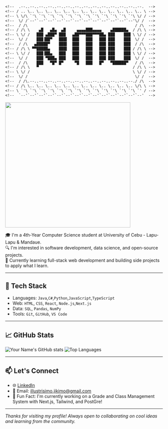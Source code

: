 ```txt
<!--  .--..--..--..--..--..--..--..--..--..--..--..--..--..--.  -->
<!-- / .. \.. \.. \.. \.. \.. \.. \.. \.. \.. \.. \.. \.. \.. \ -->
<!-- \ \/\ `'\ `'\ `'\ `'\ `'\ `'\ `'\ `'\ `'\ `'\ `'\ `'\ \/ / -->
<!--  \/ /`--'`--'`--'`--'`--'`--'`--'`--'`--'`--'`--'`--'\/ /  -->
<!--  / /\                                                / /\  -->
<!-- / /\ \    ▄█   ▄█▄  ▄█     ▄▄▄▄███▄▄▄▄    ▄██████▄  / /\ \ -->
<!-- \ \/ /   ███ ▄███▀ ███   ▄██▀▀▀███▀▀▀██▄ ███    ███ \ \/ / -->
<!--  \/ /    ███▐██▀   ███▌  ███   ███   ███ ███    ███  \/ /  -->
<!--  / /\   ▄█████▀    ███▌  ███   ███   ███ ███    ███  / /\  -->
<!-- / /\ \ ▀▀█████▄    ███▌  ███   ███   ███ ███    ███ / /\ \ -->
<!-- \ \/ /   ███▐██▄   ███   ███   ███   ███ ███    ███ \ \/ / -->
<!--  \/ /    ███ ▀███▄ ███   ███   ███   ███ ███    ███  \/ /  -->
<!--  / /\    ███   ▀█▀ █▀     ▀█   ███   █▀   ▀██████▀   / /\  -->
<!-- / /\ \   ▀                                          / /\ \ -->
<!-- \ \/ /                                              \ \/ / -->
<!--  \/ /                                                \/ /  -->
<!--  / /\.--..--..--..--..--..--..--..--..--..--..--..--./ /\  -->
<!-- / /\ \.. \.. \.. \.. \.. \.. \.. \.. \.. \.. \.. \.. \/\ \ -->
<!-- \ `'\ `'\ `'\ `'\ `'\ `'\ `'\ `'\ `'\ `'\ `'\ `'\ `'\ `' / -->
<!--  `--'`--'`--'`--'`--'`--'`--'`--'`--'`--'`--'`--'`--'`--'  -->
```

<img src="https://media.giphy.com/media/v1.Y2lkPTc5MGI3NjExemcxaGZlNnJ4cTdsZGZydjYwaXdmc2pmMGhxNXlmaHQ1dWlicTZhcSZlcD12MV9pbnRlcm5hbF9naWZfYnlfaWQmY3Q9Zw/D1YwKAqQGTysemFJ9E/giphy.gif" width="400"/>

🎓 I'm a 4th-Year Computer Science student at University of Cebu - Lapu-Lapu & Mandaue.  
🔍 I'm interested in software development, data science, and open-source projects.  
🚀 Currently learning full-stack web development and building side projects to apply what I learn.

---

## 🧰 Tech Stack

- Languages: `Java`,`C#`,`Python`,`JavaScript`,`TypeScript`
- Web: `HTML`, `CSS`, `React`, `Node.js`,`Next.js`
- Data: `SQL`, `Pandas`, `NumPy`
- Tools: `Git`, `GitHub`, `VS Code`

---

## 📈 GitHub Stats

![Your Name's GitHub stats](https://github-readme-stats.vercel.app/api?username=kim0chi&show_icons=true&theme=default)
![Top Languages](https://github-readme-stats.vercel.app/api/top-langs/?username=kim0chi&layout=compact)

---

## 📫 Let's Connect

- 🌐 [LinkedIn](https://www.linkedin.com/in/gio-illustrisimo-aa9a42133/)
- 📧 Email: illustrisimo.jikimo@gmail.com
- 💬 Fun Fact: I'm currently working on a Grade and Class Management System with Next.js, Tailwind, and PostGre!

---

*Thanks for visiting my profile! Always open to collaborating on cool ideas and learning from the community.*
